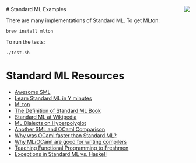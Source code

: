 <img align="right" src="https://raw.githubusercontent.com/rtoal/polyglot/master/resources/sml=alt-logo-300.png">
# Standard ML Examples

There are many implementations of Standard ML. To get MLton:

```
brew install mlton
```

To run the tests:

```
./test.sh
```

# Standard ML Resources

* [Awesome SML](https://github.com/tiago4orion/awesome-sml)
* [Learn Standard ML in Y minutes](https://learnxinyminutes.com/docs/standard-ml/)
* [MLton](http://mlton.org/)
* [The Definition of Standard ML Book](http://sml-family.org/sml97-defn.pdf)
* [Standard ML at Wikipedia](https://en.wikipedia.org/wiki/Standard_ML)
* [ML Dialects on Hyperpolyglot](http://hyperpolyglot.org/ml)
* [Another SML and OCaml Comparison](https://www.mpi-sws.org/~rossberg/sml-vs-ocaml.html)
* [Why was OCaml faster than Standard ML?](https://thebreakfastpost.com/2015/05/10/sml-and-ocaml-so-why-was-the-ocaml-faster/)
* [Why ML/OCaml are good for writing compilers](http://flint.cs.yale.edu/cs421/case-for-ml.html)
* [Teaching Functional Programming to Freshmen](https://existentialtype.wordpress.com/2011/03/15/teaching-fp-to-freshmen/)
* [Exceptions in Standard ML vs. Haskell](https://existentialtype.wordpress.com/2012/08/14/haskell-is-exceptionally-unsafe/)
